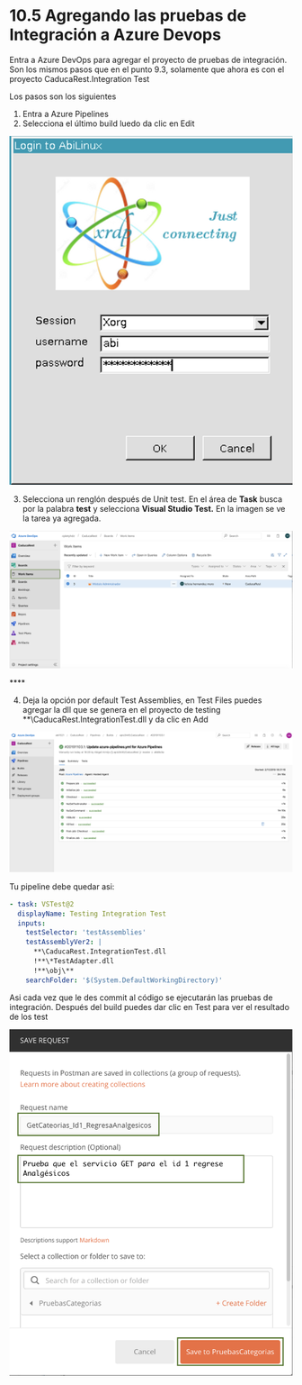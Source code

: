 # 10.5 Agregando las pruebas de Integración a Azure Devops

Entra a Azure DevOps para agregar el proyecto de pruebas de integración. Son los mismos pasos que en el punto 9.3, solamente que ahora es con el proyecto CaducaRest.Integration Test

Los pasos son los siguientes

1. Entra a Azure Pipelines
2. Selecciona el último build luedo da clic en Edit

![](../.gitbook/assets/image%20%28288%29.png)

3. Selecciona un renglón después de Unit test. En el área de **Task** busca por la palabra **test** y selecciona **Visual Studio Test.** En la imagen se ve la tarea  ya agregada.  

![](../.gitbook/assets/image%20%28121%29.png)

\*\*\*\*

4. Deja la opción por default Test Assemblies, en Test Files puedes agregar la dll que se genera en el proyecto de testing \*\*\CaducaRest.IntegrationTest.dll y da clic en Add

![](../.gitbook/assets/image%20%28203%29.png)

Tu pipeline debe quedar asi:

```yaml
- task: VSTest@2
  displayName: Testing Integration Test
  inputs:
    testSelector: 'testAssemblies'
    testAssemblyVer2: |
      **\CaducaRest.IntegrationTest.dll
      !**\*TestAdapter.dll
      !**\obj\**
    searchFolder: '$(System.DefaultWorkingDirectory)'

```

Asi cada vez que le des commit al código se ejecutarán las pruebas de integración. Después del build puedes dar clic en Test para ver el resultado de los test

![](../.gitbook/assets/image%20%28357%29.png)



